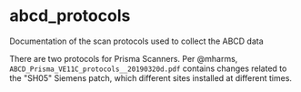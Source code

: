 # abcd_protocols
Documentation of the scan protocols used to collect the ABCD data

There are two protocols for Prisma Scanners. Per @mharms, `ABCD_Prisma_VE11C_protocols__20190320d.pdf` contains changes related to the "SH05" Siemens patch, which different sites installed at different times.